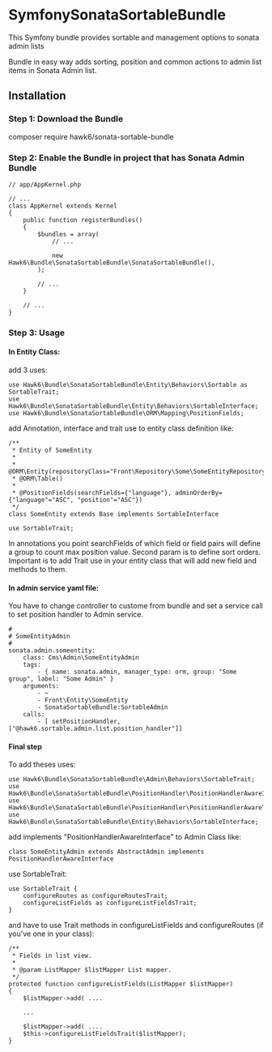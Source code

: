 # SymfonySonataSortableBundle
This Symfony bundle provides sortable and management options to sonata admin lists

Bundle in easy way adds sorting, position and common actions to admin list items in Sonata Admin list.


## Installation 

### Step 1: Download the Bundle
composer require hawk6/sonata-sortable-bundle

### Step 2: Enable the Bundle in project that has Sonata Admin Bundle


    // app/AppKernel.php

    // ...
    class AppKernel extends Kernel
    {
        public function registerBundles()
        {
            $bundles = array(
                // ...

                new Hawk6\Bundle\SonataSortableBundle\SonataSortableBundle(),
            );

            // ...
        }

        // ...
    }

### Step 3: Usage

#### In Entity Class:

add 3 uses:

    use Hawk6\Bundle\SonataSortableBundle\Entity\Behaviors\Sortable as SortableTrait;
    use Hawk6\Bundle\SonataSortableBundle\Entity\Behaviors\SortableInterface;
    use Hawk6\Bundle\SonataSortableBundle\ORM\Mapping\PositionFields;
    
add Annotation, interface and trait use to entity class definition like:

    /**
     * Entity of SomeEntity
     *
     * @ORM\Entity(repositoryClass="Front\Repository\Some\SomeEntityRepository")
     * @ORM\Table()
     *
     * @PositionFields(searchFields={"language"}, adminOrderBy={"language"="ASC", "position"="ASC"})
     */
    class SomeEntity extends Base implements SortableInterface
    
    use SortableTrait;
    
In annotations you point searchFields of which field or field pairs will define a group to count max position value. Second param is to define sort orders.
Important is to add Trait use in your entity class that will add new field and methods to them.


#### In admin service yaml file: 

You have to change controller to custome from bundle and set a service call to set position handler to Admin service.

    #
    # SomeEntityAdmin
    #
    sonata.admin.someentity:
        class: Cms\Admin\SomeEntityAdmin
        tags:
            - { name: sonata.admin, manager_type: orm, group: "Some group", label: "Some Admin" }
        arguments:
            - ~
            - Front\Entity\SomeEntity
            - SonataSortableBundle:SortableAdmin
        calls:
            - [ setPositionHandler,   ["@hawk6.sortable.admin.list.position_handler"]]
            
#### Final step
To add theses uses:


    use Hawk6\Bundle\SonataSortableBundle\Admin\Behaviors\SortableTrait;
    use Hawk6\Bundle\SonataSortableBundle\PositionHandler\PositionHandlerAwareInterface;
    use Hawk6\Bundle\SonataSortableBundle\PositionHandler\PositionHandlerAwareTrait;
    use Hawk6\Bundle\SonataSortableBundle\Entity\Behaviors\SortableInterface;

add implements "PositionHandlerAwareInterface" to Admin Class like:

    class SomeEntityAdmin extends AbstractAdmin implements PositionHandlerAwareInterface

use SortableTrait:

    use SortableTrait {
        configureRoutes as configureRoutesTrait;
        configureListFields as configureListFieldsTrait;
    }

and have to use Trait methods in configureListFields and configureRoutes (if you've one in your class):

    /**
     * Fields in list view.
     *
     * @param ListMapper $listMapper List mapper.
     */
    protected function configureListFields(ListMapper $listMapper)
    {
        $listMapper->add( ....
        
        ...
        
        $listMapper->add( ....
        $this->configureListFieldsTrait($listMapper);
    }





